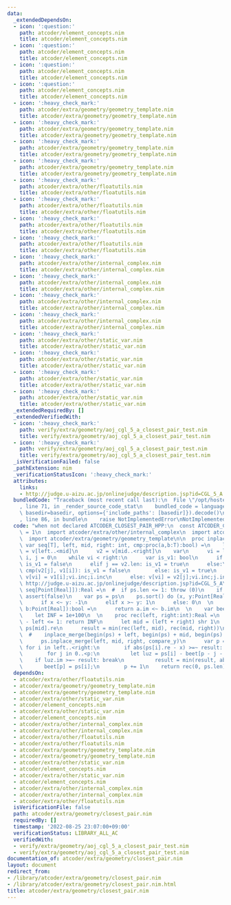 ```yaml
---
data:
  _extendedDependsOn:
  - icon: ':question:'
    path: atcoder/element_concepts.nim
    title: atcoder/element_concepts.nim
  - icon: ':question:'
    path: atcoder/element_concepts.nim
    title: atcoder/element_concepts.nim
  - icon: ':question:'
    path: atcoder/element_concepts.nim
    title: atcoder/element_concepts.nim
  - icon: ':question:'
    path: atcoder/element_concepts.nim
    title: atcoder/element_concepts.nim
  - icon: ':heavy_check_mark:'
    path: atcoder/extra/geometry/geometry_template.nim
    title: atcoder/extra/geometry/geometry_template.nim
  - icon: ':heavy_check_mark:'
    path: atcoder/extra/geometry/geometry_template.nim
    title: atcoder/extra/geometry/geometry_template.nim
  - icon: ':heavy_check_mark:'
    path: atcoder/extra/geometry/geometry_template.nim
    title: atcoder/extra/geometry/geometry_template.nim
  - icon: ':heavy_check_mark:'
    path: atcoder/extra/geometry/geometry_template.nim
    title: atcoder/extra/geometry/geometry_template.nim
  - icon: ':heavy_check_mark:'
    path: atcoder/extra/other/floatutils.nim
    title: atcoder/extra/other/floatutils.nim
  - icon: ':heavy_check_mark:'
    path: atcoder/extra/other/floatutils.nim
    title: atcoder/extra/other/floatutils.nim
  - icon: ':heavy_check_mark:'
    path: atcoder/extra/other/floatutils.nim
    title: atcoder/extra/other/floatutils.nim
  - icon: ':heavy_check_mark:'
    path: atcoder/extra/other/floatutils.nim
    title: atcoder/extra/other/floatutils.nim
  - icon: ':heavy_check_mark:'
    path: atcoder/extra/other/internal_complex.nim
    title: atcoder/extra/other/internal_complex.nim
  - icon: ':heavy_check_mark:'
    path: atcoder/extra/other/internal_complex.nim
    title: atcoder/extra/other/internal_complex.nim
  - icon: ':heavy_check_mark:'
    path: atcoder/extra/other/internal_complex.nim
    title: atcoder/extra/other/internal_complex.nim
  - icon: ':heavy_check_mark:'
    path: atcoder/extra/other/internal_complex.nim
    title: atcoder/extra/other/internal_complex.nim
  - icon: ':heavy_check_mark:'
    path: atcoder/extra/other/static_var.nim
    title: atcoder/extra/other/static_var.nim
  - icon: ':heavy_check_mark:'
    path: atcoder/extra/other/static_var.nim
    title: atcoder/extra/other/static_var.nim
  - icon: ':heavy_check_mark:'
    path: atcoder/extra/other/static_var.nim
    title: atcoder/extra/other/static_var.nim
  - icon: ':heavy_check_mark:'
    path: atcoder/extra/other/static_var.nim
    title: atcoder/extra/other/static_var.nim
  _extendedRequiredBy: []
  _extendedVerifiedWith:
  - icon: ':heavy_check_mark:'
    path: verify/extra/geometry/aoj_cgl_5_a_closest_pair_test.nim
    title: verify/extra/geometry/aoj_cgl_5_a_closest_pair_test.nim
  - icon: ':heavy_check_mark:'
    path: verify/extra/geometry/aoj_cgl_5_a_closest_pair_test.nim
    title: verify/extra/geometry/aoj_cgl_5_a_closest_pair_test.nim
  _isVerificationFailed: false
  _pathExtension: nim
  _verificationStatusIcon: ':heavy_check_mark:'
  attributes:
    links:
    - http://judge.u-aizu.ac.jp/onlinejudge/description.jsp?id=CGL_5_A
  bundledCode: "Traceback (most recent call last):\n  File \"/opt/hostedtoolcache/Python/3.10.6/x64/lib/python3.10/site-packages/onlinejudge_verify/documentation/build.py\"\
    , line 71, in _render_source_code_stat\n    bundled_code = language.bundle(stat.path,\
    \ basedir=basedir, options={'include_paths': [basedir]}).decode()\n  File \"/opt/hostedtoolcache/Python/3.10.6/x64/lib/python3.10/site-packages/onlinejudge_verify/languages/nim.py\"\
    , line 86, in bundle\n    raise NotImplementedError\nNotImplementedError\n"
  code: "when not declared ATCODER_CLOSEST_PAIR_HPP:\n  const ATCODER_CLOSEST_PAIR_HPP*\
    \ = 1\n  import atcoder/extra/other/internal_complex\n  import atcoder/extra/other/floatutils\n\
    \  import atcoder/extra/geometry/geometry_template\n\n  proc inplace_merge*[T](v:\
    \ var seq[T], left, mid, right: int, cmp:proc(a,b:T):bool) =\n    let\n      v1\
    \ = v[left..<mid]\n      v2 = v[mid..<right]\n    var\n      vi = left\n     \
    \ i, j = 0\n    while vi < right:\n      var is_v1: bool\n      if i == v1.len:\
    \ is_v1 = false\n      elif j == v2.len: is_v1 = true\n      else:\n        if\
    \ cmp(v2[j], v1[i]): is_v1 = false\n        else: is_v1 = true\n      if is_v1:\
    \ v[vi] = v1[i];vi.inc;i.inc\n      else: v[vi] = v2[j];vi.inc;j.inc\n  \n  #\
    \ http://judge.u-aizu.ac.jp/onlinejudge/description.jsp?id=CGL_5_A\n  proc closest_pair*[Real](ps:\
    \ seq[Point[Real]]):Real =\n  #  if ps.len <= 1: throw (0)\n    if ps.len <= 1:\
    \ assert(false)\n    var ps = ps\n    ps.sort() do (x, y:Point[Real]) -> int:\n\
    \      if x <~ y: -1\n      elif x >~ y: 1\n      else: 0\n  \n    proc compare_y(a,\
    \ b:Point[Real]):bool =\n      return a.im <~ b.im\n  \n    var beet = newSeq[Point[Real]](ps.len)\n\
    \    let INF = 1e+100\n  \n    proc rec(left, right:int):Real =\n      if right\
    \ - left <= 1: return INF\n      let mid = (left + right) shr 1\n      let x =\
    \ ps[mid].re\n      result = min(rec(left, mid), rec(mid, right))\n      # TODO\n\
    \  #    inplace_merge(begin(ps) + left, begin(ps) + mid, begin(ps) + right, compare_y);\n\
    \      ps.inplace_merge(left, mid, right, compare_y)\n      var p = 0;\n     \
    \ for i in left..<right:\n        if abs(ps[i].re - x) >=~ result: continue\n\
    \        for j in 0..<p:\n          let luz = ps[i] - beet[p - j - 1]\n      \
    \    if luz.im >=~ result: break\n          result = min(result, abs(luz))\n \
    \       beet[p] = ps[i];\n        p += 1\n    return rec(0, ps.len)\n  # }}}\n"
  dependsOn:
  - atcoder/extra/other/floatutils.nim
  - atcoder/extra/geometry/geometry_template.nim
  - atcoder/extra/geometry/geometry_template.nim
  - atcoder/extra/other/static_var.nim
  - atcoder/element_concepts.nim
  - atcoder/extra/other/static_var.nim
  - atcoder/element_concepts.nim
  - atcoder/extra/other/internal_complex.nim
  - atcoder/extra/other/internal_complex.nim
  - atcoder/extra/other/floatutils.nim
  - atcoder/extra/other/floatutils.nim
  - atcoder/extra/geometry/geometry_template.nim
  - atcoder/extra/geometry/geometry_template.nim
  - atcoder/extra/other/static_var.nim
  - atcoder/element_concepts.nim
  - atcoder/extra/other/static_var.nim
  - atcoder/element_concepts.nim
  - atcoder/extra/other/internal_complex.nim
  - atcoder/extra/other/internal_complex.nim
  - atcoder/extra/other/floatutils.nim
  isVerificationFile: false
  path: atcoder/extra/geometry/closest_pair.nim
  requiredBy: []
  timestamp: '2022-08-25 23:07:00+09:00'
  verificationStatus: LIBRARY_ALL_AC
  verifiedWith:
  - verify/extra/geometry/aoj_cgl_5_a_closest_pair_test.nim
  - verify/extra/geometry/aoj_cgl_5_a_closest_pair_test.nim
documentation_of: atcoder/extra/geometry/closest_pair.nim
layout: document
redirect_from:
- /library/atcoder/extra/geometry/closest_pair.nim
- /library/atcoder/extra/geometry/closest_pair.nim.html
title: atcoder/extra/geometry/closest_pair.nim
---
```

